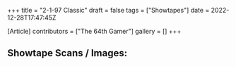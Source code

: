 +++
title = "2-1-97 Classic"
draft = false
tags = ["Showtapes"]
date = 2022-12-28T17:47:45Z

[Article]
contributors = ["The 64th Gamer"]
gallery = []
+++
<h2>Showtape Scans / Images:</h2>
